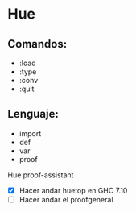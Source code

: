 Hue
===

Comandos:
---
- :load
- :type
- :conv
- :quit

Lenguaje:
---
- import
- def
- var
- proof

Hue proof-assistant

- [x] Hacer andar huetop en GHC 7.10
- [ ] Hacer andar el proofgeneral
